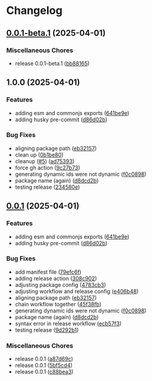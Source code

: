 # Changelog

## [0.0.1-beta.1](https://github.com/go-mondo/identity-node-sdk/compare/v1.0.0...v0.0.1-beta.1) (2025-04-01)


### Miscellaneous Chores

* release 0.0.1-beta.1 ([bb88165](https://github.com/go-mondo/identity-node-sdk/commit/bb88165f70055a6bd601a6d032ea51df19fc0f57))

## 1.0.0 (2025-04-01)


### Features

* adding esm and commonjs exports ([641be9e](https://github.com/go-mondo/identity-node-sdk/commit/641be9e2c76ca6d5e083a7a7db7762d188df4958))
* adding husky pre-commit ([d86d02b](https://github.com/go-mondo/identity-node-sdk/commit/d86d02b4aac607243e30a070c3dcde2a5b7251f7))


### Bug Fixes

* aligning package path ([eb32157](https://github.com/go-mondo/identity-node-sdk/commit/eb321573270dcccb91c386138743fb7b0ebdeefa))
* clean up ([0b1be80](https://github.com/go-mondo/identity-node-sdk/commit/0b1be80ee0c95dd0634097d7295dc33666b7c4ef))
* cleanup ([#5](https://github.com/go-mondo/identity-node-sdk/issues/5)) ([ad75393](https://github.com/go-mondo/identity-node-sdk/commit/ad753938fda1eaa356798a703eae3fda8d44689b))
* force gh action ([9c27b73](https://github.com/go-mondo/identity-node-sdk/commit/9c27b7325a48d795b4d1fdd0d259d16d37d8dfd7))
* generating dynamic ids were not dynamic ([f0c0898](https://github.com/go-mondo/identity-node-sdk/commit/f0c089860f3cb332c602cb7da8253827f6455210))
* package name (again) ([d8dcd2b](https://github.com/go-mondo/identity-node-sdk/commit/d8dcd2b7865c1a57be8a2bae2c5c6a2679778a1c))
* testing release ([234580e](https://github.com/go-mondo/identity-node-sdk/commit/234580e51a4272a257bbfdd346e152eb58d9193e))

## [0.0.1](https://github.com/go-mondo/identity-node-sdk/compare/v1.0.0...v0.0.1) (2025-04-01)


### Features

* adding esm and commonjs exports ([641be9e](https://github.com/go-mondo/identity-node-sdk/commit/641be9e2c76ca6d5e083a7a7db7762d188df4958))
* adding husky pre-commit ([d86d02b](https://github.com/go-mondo/identity-node-sdk/commit/d86d02b4aac607243e30a070c3dcde2a5b7251f7))


### Bug Fixes

* add manifest file ([79efc6f](https://github.com/go-mondo/identity-node-sdk/commit/79efc6f1a77d76d592675415f3e4de3c103797b4))
* adding release action ([308c902](https://github.com/go-mondo/identity-node-sdk/commit/308c90278298df84fa718b1fbc1cfee56eada261))
* adjusting package config ([4783cb3](https://github.com/go-mondo/identity-node-sdk/commit/4783cb3cdc9ab88e1756fd7ed8f435043b18a505))
* adjusting workflow and release config ([e406b48](https://github.com/go-mondo/identity-node-sdk/commit/e406b483b58ac5cdfb5e226f397cf4eb3d415bef))
* aligning package path ([eb32157](https://github.com/go-mondo/identity-node-sdk/commit/eb321573270dcccb91c386138743fb7b0ebdeefa))
* chain workflow together ([45f38fb](https://github.com/go-mondo/identity-node-sdk/commit/45f38fb3e56acd611f7d781947ea4c4f6b002a63))
* generating dynamic ids were not dynamic ([f0c0898](https://github.com/go-mondo/identity-node-sdk/commit/f0c089860f3cb332c602cb7da8253827f6455210))
* package name (again) ([d8dcd2b](https://github.com/go-mondo/identity-node-sdk/commit/d8dcd2b7865c1a57be8a2bae2c5c6a2679778a1c))
* syntax error in release workflow ([ecb57f3](https://github.com/go-mondo/identity-node-sdk/commit/ecb57f32b207519ecb18be5ac3b9e3effe1b1576))
* testing release ([9d292b1](https://github.com/go-mondo/identity-node-sdk/commit/9d292b13e81146c545b2e7af5483809981d004d1))


### Miscellaneous Chores

* release 0.0.1 ([a87d69c](https://github.com/go-mondo/identity-node-sdk/commit/a87d69cb3c9d3583dc1f30971fb5c5f76d90be94))
* release 0.0.1 ([5bf5cd4](https://github.com/go-mondo/identity-node-sdk/commit/5bf5cd4423e76d39de924fdc687db7a4333d5c22))
* release 0.0.1 ([c88bea3](https://github.com/go-mondo/identity-node-sdk/commit/c88bea33ffb9d2eeb5e4c4181303c2dd96698d6a))
